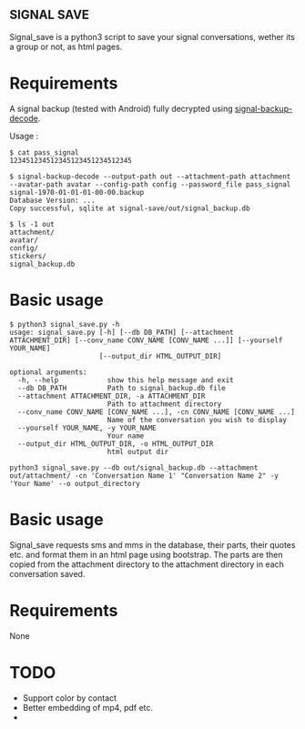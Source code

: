 ## SIGNAL SAVE
Signal_save is a python3 script to save your signal conversations, wether its a group or not, as html pages.

# Requirements
A signal backup (tested with Android) fully decrypted using [signal-backup-decode](https://github.com/pajowu/signal-backup-decode).

Usage : 
```
$ cat pass_signal
123451234512345123451234512345

$ signal-backup-decode --output-path out --attachment-path attachment --avatar-path avatar --config-path config --password_file pass_signal signal-1970-01-01-01-00-00.backup
Database Version: ...
Copy successful, sqlite at signal-save/out/signal_backup.db

$ ls -1 out
attachment/
avatar/
config/
stickers/
signal_backup.db
```

# Basic usage
```
$ python3 signal_save.py -h
usage: signal_save.py [-h] [--db DB_PATH] [--attachment ATTACHMENT_DIR] [--conv_name CONV_NAME [CONV_NAME ...]] [--yourself YOUR_NAME]
                      [--output_dir HTML_OUTPUT_DIR]

optional arguments:
  -h, --help            show this help message and exit
  --db DB_PATH          Path to signal_backup.db file
  --attachment ATTACHMENT_DIR, -a ATTACHMENT_DIR
                        Path to attachment directory
  --conv_name CONV_NAME [CONV_NAME ...], -cn CONV_NAME [CONV_NAME ...]
                        Name of the conversation you wish to display
  --yourself YOUR_NAME, -y YOUR_NAME
                        Your name
  --output_dir HTML_OUTPUT_DIR, -o HTML_OUTPUT_DIR
                        html output dir
```

```
python3 signal_save.py --db out/signal_backup.db --attachment out/attachment/ -cn 'Conversation Name 1' "Conversation Name 2" -y 'Your Name' --o output_directory 
```

# Basic usage
Signal_save requests sms and mms in the database, their parts, their quotes etc. and format them in an html page using bootstrap. The parts are then copied from the attachment directory to the attachment directory in each conversation saved.

# Requirements
None

# TODO
- Support color by contact
- Better embedding of mp4, pdf etc.
-
